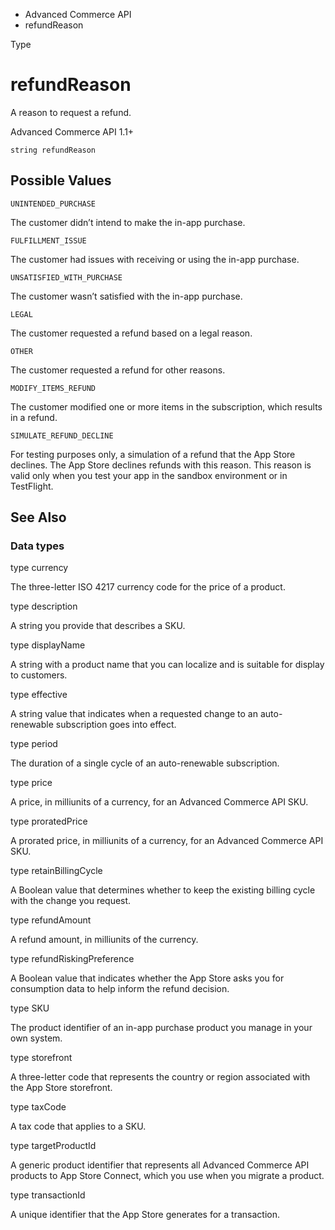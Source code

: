 

- Advanced Commerce API
-  refundReason 

Type

# refundReason

A reason to request a refund.

Advanced Commerce API 1.1+

``` source
string refundReason
```

## Possible Values 

`UNINTENDED_PURCHASE`  

The customer didn’t intend to make the in-app purchase.

`FULFILLMENT_ISSUE`  

The customer had issues with receiving or using the in-app purchase.

`UNSATISFIED_WITH_PURCHASE`  

The customer wasn’t satisfied with the in-app purchase.

`LEGAL`  

The customer requested a refund based on a legal reason.

`OTHER`  

The customer requested a refund for other reasons.

`MODIFY_ITEMS_REFUND`  

The customer modified one or more items in the subscription, which results in a refund.

`SIMULATE_REFUND_DECLINE`  

For testing purposes only, a simulation of a refund that the App Store declines. The App Store declines refunds with this reason. This reason is valid only when you test your app in the sandbox environment or in TestFlight.

## See Also

### Data types

type currency

The three-letter ISO 4217 currency code for the price of a product.

type description

A string you provide that describes a SKU.

type displayName

A string with a product name that you can localize and is suitable for display to customers.

type effective

A string value that indicates when a requested change to an auto-renewable subscription goes into effect.

type period

The duration of a single cycle of an auto-renewable subscription.

type price

A price, in milliunits of a currency, for an Advanced Commerce API SKU.

type proratedPrice

A prorated price, in milliunits of a currency, for an Advanced Commerce API SKU.

type retainBillingCycle

A Boolean value that determines whether to keep the existing billing cycle with the change you request.

type refundAmount

A refund amount, in milliunits of the currency.

type refundRiskingPreference

A Boolean value that indicates whether the App Store asks you for consumption data to help inform the refund decision.

type SKU

The product identifier of an in-app purchase product you manage in your own system.

type storefront

A three-letter code that represents the country or region associated with the App Store storefront.

type taxCode

A tax code that applies to a SKU.

type targetProductId

A generic product identifier that represents all Advanced Commerce API products to App Store Connect, which you use when you migrate a product.

type transactionId

A unique identifier that the App Store generates for a transaction.

